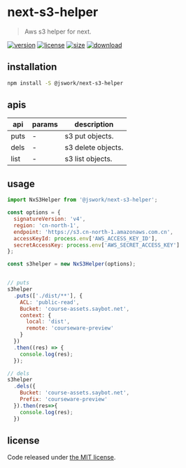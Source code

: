 # next-s3-helper
> Aws s3 helper for next.

[![version][version-image]][version-url]
[![license][license-image]][license-url]
[![size][size-image]][size-url]
[![download][download-image]][download-url]

## installation
```bash
npm install -S @jswork/next-s3-helper
```

## apis
| api  | params | description        |
| ---- | ------ | ------------------ |
| puts | -      | s3 put objects.    |
| dels | -      | s3 delete objects. |
| list | -      | s3 list objects.   |

## usage
```js
import NxS3Helper from '@jswork/next-s3-helper';

const options = {
  signatureVersion: 'v4',
  region: 'cn-north-1',
  endpoint: 'https://s3.cn-north-1.amazonaws.com.cn',
  accessKeyId: process.env['AWS_ACCESS_KEY_ID'],
  secretAccessKey: process.env['AWS_SECRET_ACCESS_KEY']
};

const s3helper = new NxS3Helper(options);


// puts
s3helper
  .puts(['./dist/**'], {
    ACL: 'public-read',
    Bucket: 'course-assets.saybot.net',
    context: {
      local: 'dist',
      remote: 'courseware-preview'
    }
  })
  .then((res) => {
    console.log(res);
  });

// dels
s3helper
  .dels({
    Bucket: 'course-assets.saybot.net',
    Prefix: 'courseware-preview'
  }).then(res=>{
    console.log(res);
  })
```

## license
Code released under [the MIT license](https://github.com/afeiship/next-s3-helper/blob/master/LICENSE.txt).

[version-image]: https://img.shields.io/npm/v/@jswork/next-s3-helper
[version-url]: https://npmjs.org/package/@jswork/next-s3-helper

[license-image]: https://img.shields.io/npm/l/@jswork/next-s3-helper
[license-url]: https://github.com/afeiship/next-s3-helper/blob/master/LICENSE.txt

[size-image]: https://img.shields.io/bundlephobia/minzip/@jswork/next-s3-helper
[size-url]: https://github.com/afeiship/next-s3-helper/blob/master/dist/next-s3-helper.min.js

[download-image]: https://img.shields.io/npm/dm/@jswork/next-s3-helper
[download-url]: https://www.npmjs.com/package/@jswork/next-s3-helper

